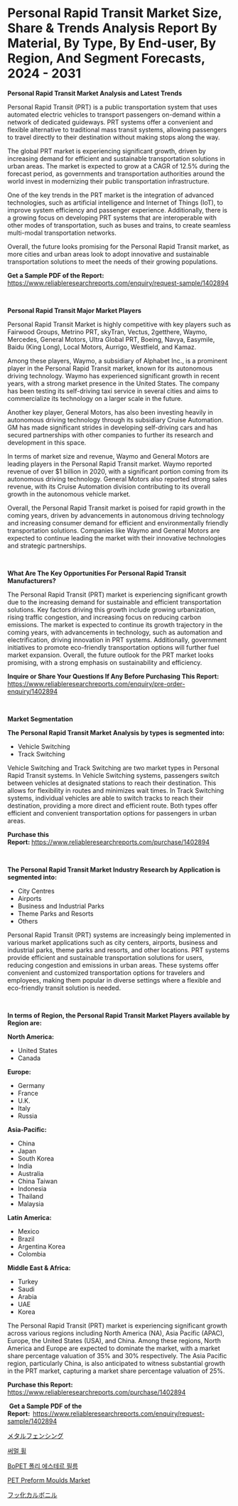 <p><h1>Personal Rapid Transit Market Size, Share & Trends Analysis Report By Material, By Type, By End-user, By Region, And Segment Forecasts, 2024 - 2031</h1></p><p><strong>Personal Rapid Transit Market Analysis and Latest Trends</strong></p>
<p><p>Personal Rapid Transit (PRT) is a public transportation system that uses automated electric vehicles to transport passengers on-demand within a network of dedicated guideways. PRT systems offer a convenient and flexible alternative to traditional mass transit systems, allowing passengers to travel directly to their destination without making stops along the way.</p><p>The global PRT market is experiencing significant growth, driven by increasing demand for efficient and sustainable transportation solutions in urban areas. The market is expected to grow at a CAGR of 12.5% during the forecast period, as governments and transportation authorities around the world invest in modernizing their public transportation infrastructure.</p><p>One of the key trends in the PRT market is the integration of advanced technologies, such as artificial intelligence and Internet of Things (IoT), to improve system efficiency and passenger experience. Additionally, there is a growing focus on developing PRT systems that are interoperable with other modes of transportation, such as buses and trains, to create seamless multi-modal transportation networks.</p><p>Overall, the future looks promising for the Personal Rapid Transit market, as more cities and urban areas look to adopt innovative and sustainable transportation solutions to meet the needs of their growing populations.</p></p>
<p><strong>Get a Sample PDF of the Report:&nbsp;</strong> <a href="https://www.reliableresearchreports.com/enquiry/request-sample/1402894">https://www.reliableresearchreports.com/enquiry/request-sample/1402894</a></p>
<p>&nbsp;</p>
<p><strong>Personal Rapid Transit Major Market Players</strong></p>
<p><p>Personal Rapid Transit Market is highly competitive with key players such as Fairwood Groups, Metrino PRT, skyTran, Vectus, 2getthere, Waymo, Mercedes, General Motors, Ultra Global PRT, Boeing, Navya, Easymile, Baidu (King Long), Local Motors, Aurrigo, Westfield, and Kamaz. </p><p>Among these players, Waymo, a subsidiary of Alphabet Inc., is a prominent player in the Personal Rapid Transit market, known for its autonomous driving technology. Waymo has experienced significant growth in recent years, with a strong market presence in the United States. The company has been testing its self-driving taxi service in several cities and aims to commercialize its technology on a larger scale in the future.</p><p>Another key player, General Motors, has also been investing heavily in autonomous driving technology through its subsidiary Cruise Automation. GM has made significant strides in developing self-driving cars and has secured partnerships with other companies to further its research and development in this space.</p><p>In terms of market size and revenue, Waymo and General Motors are leading players in the Personal Rapid Transit market. Waymo reported revenue of over $1 billion in 2020, with a significant portion coming from its autonomous driving technology. General Motors also reported strong sales revenue, with its Cruise Automation division contributing to its overall growth in the autonomous vehicle market.</p><p>Overall, the Personal Rapid Transit market is poised for rapid growth in the coming years, driven by advancements in autonomous driving technology and increasing consumer demand for efficient and environmentally friendly transportation solutions. Companies like Waymo and General Motors are expected to continue leading the market with their innovative technologies and strategic partnerships.</p></p>
<p>&nbsp;</p>
<p><strong>What Are The Key Opportunities For Personal Rapid Transit Manufacturers?</strong></p>
<p><p>The Personal Rapid Transit (PRT) market is experiencing significant growth due to the increasing demand for sustainable and efficient transportation solutions. Key factors driving this growth include growing urbanization, rising traffic congestion, and increasing focus on reducing carbon emissions. The market is expected to continue its growth trajectory in the coming years, with advancements in technology, such as automation and electrification, driving innovation in PRT systems. Additionally, government initiatives to promote eco-friendly transportation options will further fuel market expansion. Overall, the future outlook for the PRT market looks promising, with a strong emphasis on sustainability and efficiency.</p></p>
<p><strong>Inquire or Share Your Questions If Any Before Purchasing This Report:</strong> <a href="https://www.reliableresearchreports.com/enquiry/pre-order-enquiry/1402894">https://www.reliableresearchreports.com/enquiry/pre-order-enquiry/1402894</a></p>
<p>&nbsp;</p>
<p><strong>Market Segmentation</strong></p>
<p><strong>The Personal Rapid Transit Market Analysis by types is segmented into:</strong></p>
<p><ul><li>Vehicle Switching</li><li>Track Switching</li></ul></p>
<p><p>Vehicle Switching and Track Switching are two market types in Personal Rapid Transit systems. In Vehicle Switching systems, passengers switch between vehicles at designated stations to reach their destination. This allows for flexibility in routes and minimizes wait times. In Track Switching systems, individual vehicles are able to switch tracks to reach their destination, providing a more direct and efficient route. Both types offer efficient and convenient transportation options for passengers in urban areas.</p></p>
<p><strong>Purchase this Report:&nbsp;</strong><a href="https://www.reliableresearchreports.com/purchase/1402894">https://www.reliableresearchreports.com/purchase/1402894</a></p>
<p>&nbsp;</p>
<p><strong>The Personal Rapid Transit Market Industry Research by Application is segmented into:</strong></p>
<p><ul><li>City Centres</li><li>Airports</li><li>Business and Industrial Parks</li><li>Theme Parks and Resorts</li><li>Others</li></ul></p>
<p><p>Personal Rapid Transit (PRT) systems are increasingly being implemented in various market applications such as city centers, airports, business and industrial parks, theme parks and resorts, and other locations. PRT systems provide efficient and sustainable transportation solutions for users, reducing congestion and emissions in urban areas. These systems offer convenient and customized transportation options for travelers and employees, making them popular in diverse settings where a flexible and eco-friendly transit solution is needed.</p></p>
<p>&nbsp;</p>
<p><strong>In terms of Region, the Personal Rapid Transit Market Players available by Region are:</strong></p>
<p>
    <p> <strong> North America: </strong>
        <ul>
            <li>United States</li>
            <li>Canada</li>
        </ul>
        </p> 
    <p> <strong> Europe: </strong>
        <ul>
            <li>Germany</li>
            <li>France</li>
            <li>U.K.</li>
            <li>Italy</li>
            <li>Russia</li>
        </ul>
        </p> 
    <p> <strong> Asia-Pacific: </strong>
        <ul>
            <li>China</li>
            <li>Japan</li>
            <li>South Korea</li>
            <li>India</li>
            <li>Australia</li>
            <li>China Taiwan</li>
            <li>Indonesia</li>
            <li>Thailand</li>
            <li>Malaysia</li>
        </ul>
        </p> 
    <p> <strong> Latin America: </strong>
        <ul>
            <li>Mexico</li>
            <li>Brazil</li>
            <li>Argentina Korea</li>
            <li>Colombia</li>
        </ul>
        </p> 
    <p> <strong> Middle East & Africa: </strong>
        <ul>
            <li>Turkey</li>
            <li>Saudi</li>
            <li>Arabia</li>
            <li>UAE</li>
            <li>Korea</li>
        </ul>
    </p>
    </p>
<p><p>The Personal Rapid Transit (PRT) market is experiencing significant growth across various regions including North America (NA), Asia Pacific (APAC), Europe, the United States (USA), and China. Among these regions, North America and Europe are expected to dominate the market, with a market share percentage valuation of 35% and 30% respectively. The Asia Pacific region, particularly China, is also anticipated to witness substantial growth in the PRT market, capturing a market share percentage valuation of 25%.</p></p>
<p><strong>Purchase this Report: </strong><a href="https://www.reliableresearchreports.com/purchase/1402894">https://www.reliableresearchreports.com/purchase/1402894</a></p>
<p>&nbsp;<strong>Get a Sample PDF of the Report:&nbsp;&nbsp;</strong><a href="https://www.reliableresearchreports.com/enquiry/request-sample/1402894">https://www.reliableresearchreports.com/enquiry/request-sample/1402894</a></p>
<p><strong></strong></p>
<p><p><a href="https://medium.com/@andmartmello/%E9%87%91%E5%B1%9E%E3%83%95%E3%82%A7%E3%83%B3%E3%82%B9%E3%81%AE%E5%B8%82%E5%A0%B4%E8%A6%8F%E6%A8%A1-cagr-%E3%83%88%E3%83%AC%E3%83%B3%E3%83%892024%E5%B9%B4%E3%81%8B%E3%82%892030%E5%B9%B4-e0d31d2ec9b4">メタルフェンシング</a></p><p><a href="https://medium.com/@stephenarmstrong52/%EC%97%B4-%ED%9C%A0-%EC%8B%9C%EC%9E%A5-%EA%B7%9C%EB%AA%A8%EB%8A%94-%EA%B8%80%EB%A1%9C%EB%B2%8C-%EC%82%B0%EC%97%85%EC%97%90%EC%84%9C-%EC%B5%9C%EC%A0%81%EC%9D%98-%EB%A7%88%EC%BC%80%ED%8C%85-%EC%B1%84%EB%84%90%EC%9D%84-%EB%B3%B4%EC%97%AC%EC%A4%8D%EB%8B%88%EB%8B%A4-4566d066ef45">써멀 휠</a></p><p><a href="https://medium.com/@stephenarmstrong52/%EB%B3%B4pet-%ED%8F%B4%EB%A6%AC%EC%97%90%EC%8A%A4%ED%84%B0-%ED%95%84%EB%A6%84-%EC%8B%9C%EC%9E%A5%EC%9D%80-%EC%8B%9C%EC%9E%A5-%EC%A0%90%EC%9C%A0%EC%9C%A8-%EC%8B%9C%EC%9E%A5-%ED%8A%B8%EB%A0%8C%EB%93%9C-%EB%B0%8F-%EC%8B%9C%EC%9E%A5-%EC%84%B1%EC%9E%A5%EC%97%90-%EA%B4%80%ED%95%9C-%EC%A0%95%EB%B3%B4%EB%A5%BC-%EC%A0%9C%EA%B3%B5%ED%95%A9%EB%8B%88%EB%8B%A4-7e788caf19af">BoPET 폴리 에스테르 필름</a></p><p><a href="https://angry-finch-aaf.notion.site/PET-Preform-Moulds-Market-Size-Market-Trends-and-Growth-Outlook-forecasted-for-period-from-2024-to-eae2c5c075794a438910a8b89387f0fc">PET Preform Moulds Market</a></p><p><a href="https://medium.com/@zoetazuur/%E3%82%AB%E3%83%AB%E3%83%9C%E3%83%8B%E3%83%AB%E3%83%95%E3%83%83%E5%8C%96%E7%89%A9%E3%81%AE%E5%B8%82%E5%A0%B4%E5%88%86%E6%9E%90-%E3%81%9D%E3%81%AEcagr-%E5%B8%82%E5%A0%B4%E3%82%BB%E3%82%B0%E3%83%A1%E3%83%B3%E3%83%86%E3%83%BC%E3%82%B7%E3%83%A7%E3%83%B3-%E3%81%8A%E3%82%88%E3%81%B3%E3%82%B0%E3%83%AD%E3%83%BC%E3%83%90%E3%83%AB%E7%94%A3%E6%A5%AD%E6%A6%82%E8%A6%81-a661ca5f0de9">フッ化カルボニル</a></p></p>